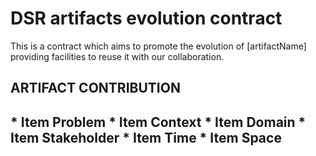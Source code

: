<h1>DSR artifacts evolution contract</h1>
This is a contract which aims to promote the evolution of [artifactName] providing facilities to reuse it with our collaboration.
<h2>ARTIFACT CONTRIBUTION<h2>
* Item Problem
* Item Context
  * Item Domain
  * Item Stakeholder
  * Item Time
  * Item Space
